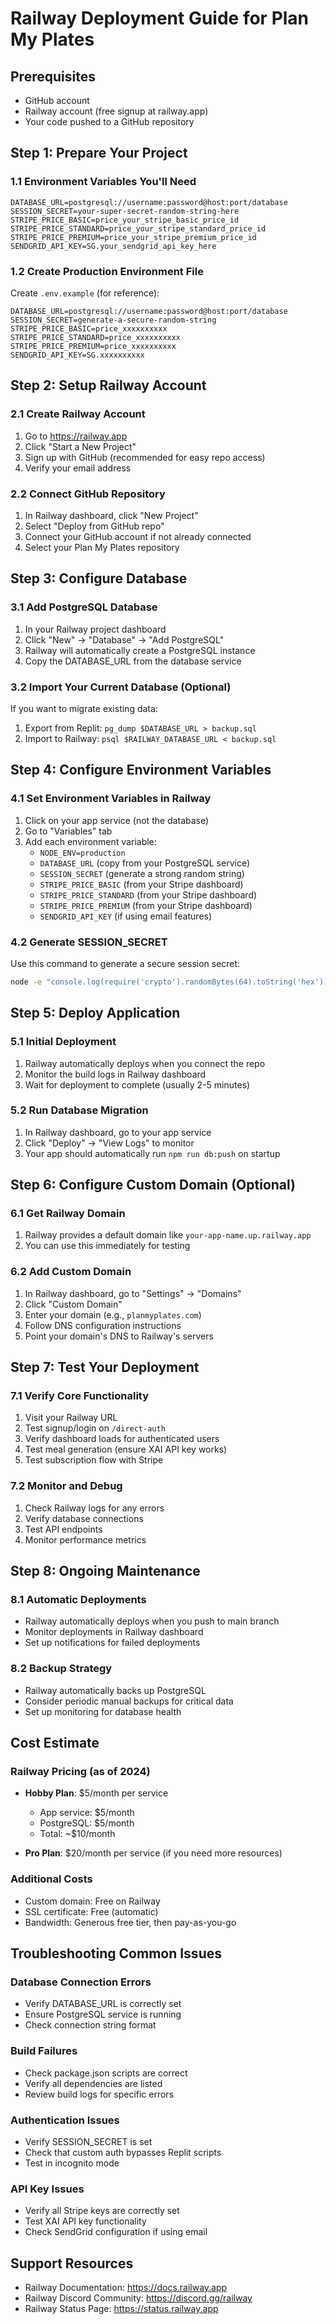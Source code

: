 # Railway Deployment Guide for Plan My Plates

## Prerequisites
- GitHub account
- Railway account (free signup at railway.app)
- Your code pushed to a GitHub repository

## Step 1: Prepare Your Project

### 1.1 Environment Variables You'll Need
```env
DATABASE_URL=postgresql://username:password@host:port/database
SESSION_SECRET=your-super-secret-random-string-here
STRIPE_PRICE_BASIC=price_your_stripe_basic_price_id
STRIPE_PRICE_STANDARD=price_your_stripe_standard_price_id  
STRIPE_PRICE_PREMIUM=price_your_stripe_premium_price_id
SENDGRID_API_KEY=SG.your_sendgrid_api_key_here
```

### 1.2 Create Production Environment File
Create `.env.example` (for reference):
```env
DATABASE_URL=postgresql://username:password@host:port/database
SESSION_SECRET=generate-a-secure-random-string
STRIPE_PRICE_BASIC=price_xxxxxxxxxx
STRIPE_PRICE_STANDARD=price_xxxxxxxxxx
STRIPE_PRICE_PREMIUM=price_xxxxxxxxxx
SENDGRID_API_KEY=SG.xxxxxxxxxx
```

## Step 2: Setup Railway Account

### 2.1 Create Railway Account
1. Go to https://railway.app
2. Click "Start a New Project"
3. Sign up with GitHub (recommended for easy repo access)
4. Verify your email address

### 2.2 Connect GitHub Repository
1. In Railway dashboard, click "New Project"
2. Select "Deploy from GitHub repo"
3. Connect your GitHub account if not already connected
4. Select your Plan My Plates repository

## Step 3: Configure Database

### 3.1 Add PostgreSQL Database
1. In your Railway project dashboard
2. Click "New" → "Database" → "Add PostgreSQL"
3. Railway will automatically create a PostgreSQL instance
4. Copy the DATABASE_URL from the database service

### 3.2 Import Your Current Database (Optional)
If you want to migrate existing data:
1. Export from Replit: `pg_dump $DATABASE_URL > backup.sql`
2. Import to Railway: `psql $RAILWAY_DATABASE_URL < backup.sql`

## Step 4: Configure Environment Variables

### 4.1 Set Environment Variables in Railway
1. Click on your app service (not the database)
2. Go to "Variables" tab
3. Add each environment variable:
   - `NODE_ENV=production`
   - `DATABASE_URL` (copy from your PostgreSQL service)
   - `SESSION_SECRET` (generate a strong random string)
   - `STRIPE_PRICE_BASIC` (from your Stripe dashboard)
   - `STRIPE_PRICE_STANDARD` (from your Stripe dashboard)
   - `STRIPE_PRICE_PREMIUM` (from your Stripe dashboard)
   - `SENDGRID_API_KEY` (if using email features)

### 4.2 Generate SESSION_SECRET
Use this command to generate a secure session secret:
```bash
node -e "console.log(require('crypto').randomBytes(64).toString('hex'))"
```

## Step 5: Deploy Application

### 5.1 Initial Deployment
1. Railway automatically deploys when you connect the repo
2. Monitor the build logs in Railway dashboard
3. Wait for deployment to complete (usually 2-5 minutes)

### 5.2 Run Database Migration
1. In Railway dashboard, go to your app service
2. Click "Deploy" → "View Logs" to monitor
3. Your app should automatically run `npm run db:push` on startup

## Step 6: Configure Custom Domain (Optional)

### 6.1 Get Railway Domain
1. Railway provides a default domain like `your-app-name.up.railway.app`
2. You can use this immediately for testing

### 6.2 Add Custom Domain
1. In Railway dashboard, go to "Settings" → "Domains"
2. Click "Custom Domain"
3. Enter your domain (e.g., `planmyplates.com`)
4. Follow DNS configuration instructions
5. Point your domain's DNS to Railway's servers

## Step 7: Test Your Deployment

### 7.1 Verify Core Functionality
1. Visit your Railway URL
2. Test signup/login on `/direct-auth`
3. Verify dashboard loads for authenticated users
4. Test meal generation (ensure XAI API key works)
5. Test subscription flow with Stripe

### 7.2 Monitor and Debug
1. Check Railway logs for any errors
2. Verify database connections
3. Test API endpoints
4. Monitor performance metrics

## Step 8: Ongoing Maintenance

### 8.1 Automatic Deployments
- Railway automatically deploys when you push to main branch
- Monitor deployments in Railway dashboard
- Set up notifications for failed deployments

### 8.2 Backup Strategy
- Railway automatically backs up PostgreSQL
- Consider periodic manual backups for critical data
- Set up monitoring for database health

## Cost Estimate

### Railway Pricing (as of 2024)
- **Hobby Plan**: $5/month per service
  - App service: $5/month
  - PostgreSQL: $5/month
  - Total: ~$10/month

- **Pro Plan**: $20/month per service (if you need more resources)

### Additional Costs
- Custom domain: Free on Railway
- SSL certificate: Free (automatic)
- Bandwidth: Generous free tier, then pay-as-you-go

## Troubleshooting Common Issues

### Database Connection Errors
- Verify DATABASE_URL is correctly set
- Ensure PostgreSQL service is running
- Check connection string format

### Build Failures
- Check package.json scripts are correct
- Verify all dependencies are listed
- Review build logs for specific errors

### Authentication Issues
- Verify SESSION_SECRET is set
- Check that custom auth bypasses Replit scripts
- Test in incognito mode

### API Key Issues
- Verify all Stripe keys are correctly set
- Test XAI API key functionality
- Check SendGrid configuration if using email

## Support Resources
- Railway Documentation: https://docs.railway.app
- Railway Discord Community: https://discord.gg/railway
- Railway Status Page: https://status.railway.app